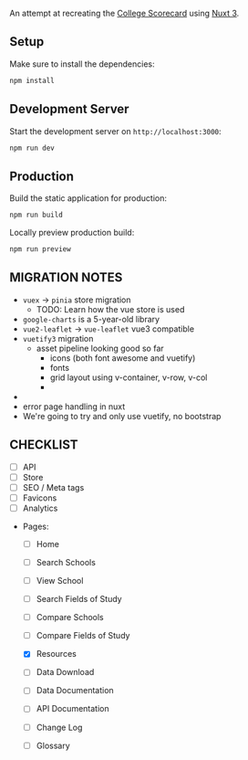 An attempt at recreating the [College Scorecard](https://github.com/rti-international/scorecard-website) using [Nuxt 3](https://nuxt.com/docs/getting-started/introduction).

## Setup
Make sure to install the dependencies:
```bash
npm install
```

## Development Server
Start the development server on `http://localhost:3000`:

```bash
npm run dev
```

## Production

Build the static application for production:
```bash
npm run build
```

Locally preview production build:
```bash
npm run preview
```

## MIGRATION NOTES
- `vuex` -> `pinia` store migration
  - TODO: Learn how the vue store is used
- `google-charts` is a 5-year-old library
- `vue2-leaflet` -> `vue-leaflet` vue3 compatible
- `vuetify3` migration
  - asset pipeline looking good so far
    - icons (both font awesome and vuetify)
    - fonts
    - grid layout using v-container, v-row, v-col
    - 
- 
- error page handling in nuxt
- We're going to try and only use vuetify, no bootstrap

## CHECKLIST

- [ ] API
- [ ] Store
- [ ] SEO / Meta tags
- [ ] Favicons
- [ ] Analytics
- Pages:
  - [ ] Home
  - [ ] Search Schools
  - [ ] View School
  - [ ] Search Fields of Study
  - [ ] Compare Schools
  - [ ] Compare Fields of Study
  - [x] Resources
  - [ ] Data Download
  - [ ] Data Documentation
  - [ ] API Documentation
  - [ ] Change Log
  - [ ] Glossary


